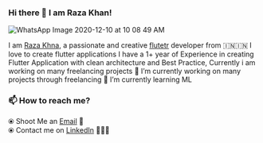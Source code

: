 ### Hi there 👋 I am Raza Khan!
![WhatsApp Image 2020-12-10 at 10 08 49 AM](https://user-images.githubusercontent.com/72858063/102501447-77483580-40a3-11eb-9949-e3b214e28664.jpeg)

I am [Raza Khna](https://instagram.com/thisisrazakhan), a passionate and creative [flutetr](flutter.io) developer from 🇮🇳🇮🇳 
I love to create flutter applications I have a 1+ year of Experience in creating Flutter Application with clean architecture and Best Practice, Currently i am working on many freelancing projects
🔭 I’m currently working on many projects through freelancing
🌱 I’m currently learning ML
 
 ### 📫 How to reach me?
  ⦿ Shoot Me an [Email](mailto:onlyforprofessionaluse08@gmail.com) 💌 <br>
  ⦿ Contact me on [LinkedIn](https://www.linkedin.com/in/thisisrazakhan) 👨🏻‍💻 <br>


